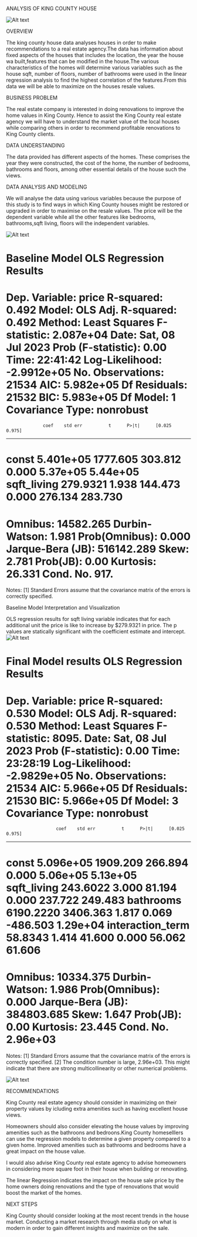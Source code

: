 ANALYSIS OF KING COUNTY HOUSE

![Alt text](20230709_103354-2.jpg)

OVERVIEW

The king county house data analyses houses in order to make recommendations to a real estate agency.The data has information about fixed aspects of the houses that includes the location, the year the house wa built,features that can be modified in the house.The various characteristics of the homes will determine various variables such as the house sqft, number of floors, number of bathrooms were used in the linear regression analysis to find the highest correlation of the features.From this data we will be able to maximize on the houses resale values.

BUSINESS PROBLEM

The real estate company is interested in doing renovations to improve the home values in King County. Hence to assist the King County real estate agency we will have to understand the market value of the local houses while comparing others in order to recommend profitable renovations to King County clients.

DATA UNDERSTANDING

The data provided  has different aspects of the homes. These comprises the year they were constructed, the cost of the home, the number of bedrooms, bathrooms and floors, among other essential details of the house such the views.

DATA ANALYSIS AND MODELING

We will analyse the data using various variables because the purpose of this study is to find ways in which King County houses might be restored or upgraded in order to maximise on the resale values.
The price will be the dependent variable while all the other features like bedrooms, bathrooms,sqft living, floors will the independent variables.

![Alt text](image.png)

Baseline Model
          OLS Regression Results                            
==============================================================================
Dep. Variable:                  price   R-squared:                       0.492
Model:                            OLS   Adj. R-squared:                  0.492
Method:                 Least Squares   F-statistic:                 2.087e+04
Date:                Sat, 08 Jul 2023   Prob (F-statistic):               0.00
Time:                        22:41:42   Log-Likelihood:            -2.9912e+05
No. Observations:               21534   AIC:                         5.982e+05
Df Residuals:                   21532   BIC:                         5.983e+05
Df Model:                           1                                         
Covariance Type:            nonrobust                   
===============================================================================
                  coef    std err          t      P>|t|      [0.025      0.975]
-------------------------------------------------------------------------------
const        5.401e+05   1777.605    303.812      0.000    5.37e+05    5.44e+05
sqft_living   279.9321      1.938    144.473      0.000     276.134     283.730
==============================================================================
Omnibus:                    14582.265   Durbin-Watson:                   1.981
Prob(Omnibus):                  0.000   Jarque-Bera (JB):           516142.289
Skew:                           2.781   Prob(JB):                         0.00
Kurtosis:                      26.331   Cond. No.                         917.
==============================================================================

Notes:
[1] Standard Errors assume that the covariance matrix of the errors is correctly specified.

Baseline Model Interpretation and Visualization

 OLS regression results for sqft living variable indicates that for each additional unit the price is like to increase by $279.9321 in price.
The p values are statically significant with the coefficient estimate and intercept.
![Alt text](image-1.png)

Final Model results
OLS Regression Results                            
==============================================================================
Dep. Variable:                  price   R-squared:                       0.530
Model:                            OLS   Adj. R-squared:                  0.530
Method:                 Least Squares   F-statistic:                     8095.
Date:                Sat, 08 Jul 2023   Prob (F-statistic):               0.00
Time:                        23:28:19   Log-Likelihood:            -2.9829e+05
No. Observations:               21534   AIC:                         5.966e+05
Df Residuals:                   21530   BIC:                         5.966e+05
Df Model:                           3                                         
Covariance Type:            nonrobust                                         
====================================================================================
                       coef    std err          t      P>|t|      [0.025      0.975]
------------------------------------------------------------------------------------
const             5.096e+05   1909.209    266.894      0.000    5.06e+05    5.13e+05
sqft_living        243.6022      3.000     81.194      0.000     237.722     249.483
bathrooms         6190.2220   3406.363      1.817      0.069    -486.503    1.29e+04
interaction_term    58.8343      1.414     41.600      0.000      56.062      61.606
==============================================================================
Omnibus:                    10334.375   Durbin-Watson:                   1.986
Prob(Omnibus):                  0.000   Jarque-Bera (JB):           384803.685
Skew:                           1.647   Prob(JB):                         0.00
Kurtosis:                      23.445   Cond. No.                     2.96e+03
==============================================================================

Notes:
[1] Standard Errors assume that the covariance matrix of the errors is correctly specified.
[2] The condition number is large, 2.96e+03. This might indicate that there are
strong multicollinearity or other numerical problems.

![Alt text](image-3.png)

RECOMMENDATIONS

King County real estate agency should consider in maximizing on their property values by icluding extra amenities such as having excellent house views.

Homeowners should also consider elevating the house values by improving amenities such as the bathroons and bedroons.King County homeselllers can use the regression models to determine a given property  compared to a given home. Improved amenities such as bathrooms and bedrooms have a great impact on the house value.

I would also advise King County real estate agency to advise homeowners in considering more square foot in their house when building or renovating.

The linear Regression indicates the impact on the house sale price by the home owners doing renovations and the type of renovations that would boost the market of the homes.

NEXT STEPS

King County should consider looking at the most recent trends in the house market. Conducting a market research through media study on what is modern in order to gain different insights and maximize on the sale.
